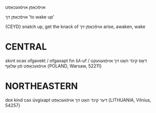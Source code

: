 אויפֿכאַפּן
אויפֿגעכאַפּט

אויפֿכאַפּן זיך
'to wake up'

{CEYD}
snatch up, get the knack of
אויפֿכאַפּן זיך
arise, awaken, wake

CENTRAL
========

skɩnt ocəx ofgəvekt / ofgəxapt fɩn šʎ-uf דאָס קינד האָט זיך אויפֿגעוועקט / אויפֿגעכאַפּט פֿון שלאָף {POLAND, Warsaw, 52211}

NORTHEASTERN
==============

dɛʀ kind cax úvgixapt דער קינד האָט זיך אויפֿגעכאַפּט {LITHUANIA, Vilnius, 54257}